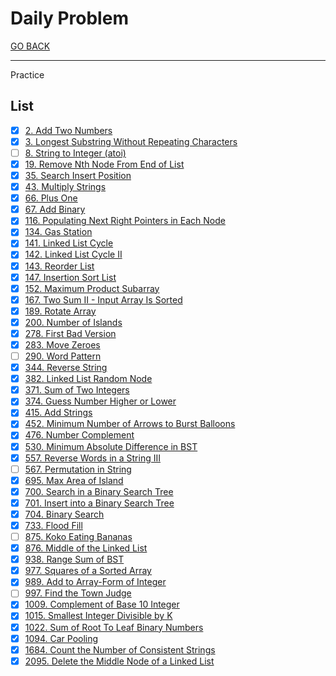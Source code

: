 # Daily Problem

[GO BACK](../README.md)

___

Practice

## List

* [x] [2. Add Two Numbers](./2_Add-Two-Numbers/README.md)
* [x] [3. Longest Substring Without Repeating Characters](./3_Longest-Substring-Without-Repeating-Characters/README.md)
* [ ] [8. String to Integer (atoi)](./8_String-to-Integer-atoi/README.md)
* [x] [19. Remove Nth Node From End of List](./19_Remove-Nth-Node-From-End-of-List/README.md)
* [x] [35. Search Insert Position](./35_Search-Insert-Position/README.md)
* [x] [43. Multiply Strings](./43_Multiply-Strings/43_multiply-strings.cpp)
* [x] [66. Plus One](./66_Plus-One/README.md)
* [x] [67. Add Binary](./67_Add-Binary/README.md)
* [x] [116. Populating Next Right Pointers in Each Node](./116_Populating-Next-Right-Pointers-in-Each-Node/README.md)
* [x] [134. Gas Station](./134_Gas-Station/README.md)
* [x] [141. Linked List Cycle](./141_linked-list-cycle/README.md)
* [x] [142. Linked List Cycle II](./142_linked-list-cycle-II/README.md)
* [x] [143. Reorder List](./143_Reorder-List/README.md)
* [x] [147. Insertion Sort List](./147_Insertion-Sort-List/README.md)
* [x] [152. Maximum Product Subarray](./152_Maximum-Product-Subarray/README.md)
* [x] [167. Two Sum II - Input Array Is Sorted](167_Two-Sum-II-Input/README.md)
* [x] [189. Rotate Array](./189_Rotate-Array/README.md)
* [x] [200. Number of Islands](./200_Number-of-Islands/README.md)
* [x] [278. First Bad Version](./278_First-Bad-Version/README.md)
* [x] [283. Move Zeroes](./283_Move-Zeroes/README.md)
* [ ] [290. Word Pattern](./290_Word-Pattern/README.md)
* [x] [344. Reverse String](./344_Reverse-String/README.md)
* [x] [382. Linked List Random Node](./382_Linked-List-Random-Node/README.md)
* [x] [371. Sum of Two Integers](./371_Sum-of-Two-Integers/README.md)
* [x] [374. Guess Number Higher or Lower](./374_Guess-Number-Higher-or-Lower/README.md)
* [x] [415. Add Strings](./415_Add-Strings/README.md)
* [x] [452. Minimum Number of Arrows to Burst Balloons](./452_Minimum-Number-of-Arrows-to-Burst-Balloons/README.md)
* [x] [476. Number Complement](./476_Number-Complement/README.md)
* [x] [530. Minimum Absolute Difference in BST](./530_Minimum-Absolute-Difference-in-BST/README.md)
* [x] [557. Reverse Words in a String III](557_Reverse-Words-in-a-String-III/README.md)
* [ ] [567. Permutation in String](./567_Permutation-in-String/README.md)
* [x] [695. Max Area of Island](./695_Max-Area-of-Island/README.md)
* [x] [700. Search in a Binary Search Tree](./700_Search-in-a-Binary-Search-Tree/README.md)
* [x] [701. Insert into a Binary Search Tree](./701_Insert-Into-a-Binary-Search-Tree/README.md)
* [x] [704. Binary Search](./704_Binary-Search/README.md)
* [x] [733. Flood Fill](./733_Flood-Fill/README.md)
* [ ] [875. Koko Eating Bananas](./875_Koko-Eating-Bananas/README.md)
* [x] [876. Middle of the Linked List](./876_Middle-Of-The-Linked-List/README.md)
* [x] [938. Range Sum of BST](./938_Range-Sum-of-BST/README.md)
* [x] [977. Squares of a Sorted Array](./977_Squares-of-a-Sorted-Array/README.md)
* [x] [989. Add to Array-Form of Integer](./989_Add-to-Array-Form-of-Integer/README.md)
* [ ] [997. Find the Town Judge](./997_Find-the-Town-Judge/README.md)
* [x] [1009. Complement of Base 10 Integer](./1009_Complement-of-Base-10-Integer/README.md)
* [x] [1015. Smallest Integer Divisible by K](./1015_Smallest-Integer-Divisible-by-K/README.md)
* [x] [1022. Sum of Root To Leaf Binary Numbers](./1022_Sum-of-Root-To-Leaf-Binary-Numbers/README.md)
* [x] [1094. Car Pooling](./1094_Car-Pooling/README.md)
* [x] [1684. Count the Number of Consistent Strings](./1684_Count-the-Number-of-Consistent-Strings/README.md)
* [x] [2095. Delete the Middle Node of a Linked List](2095_Delete-The-Middle-Node-Of-A-Linked-List/README.md)
